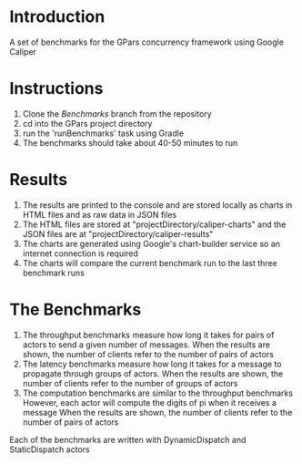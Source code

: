 # Introduction

A set of benchmarks for the GPars concurrency framework using Google Caliper

# Instructions

1. Clone the *Benchmarks* branch from the repository
1. cd into the GPars project directory
1. run the 'runBenchmarks' task using Gradle
1. The benchmarks should take about 40-50 minutes to run

# Results

1. The results are printed to the console and are stored locally as charts in HTML files and as raw data in JSON files
1. The HTML files are stored at "projectDirectory/caliper-charts" and the JSON files are at "projectDirectory/caliper-results"
1. The charts are generated using Google's chart-builder service so an internet connection is required
1. The charts will compare the current benchmark run to the last three benchmark runs

# The Benchmarks

1. The throughput benchmarks measure how long it takes for pairs of actors to send a given number of messages.
    When the results are shown, the number of clients refer to the number of pairs of actors
2. The latency benchmarks measure how long it takes for a message to propagate through groups of actors.
    When the results are shown, the number of clients refer to the number of groups of actors
3. The computation benchmarks are similar to the throughput benchmarks However, each actor will compute the digits of pi when it receives a message
    When the results are shown, the number of clients refer to the number of pairs of actors

Each of the benchmarks are written with DynamicDispatch and StaticDispatch actors
